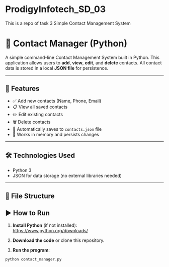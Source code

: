 # ProdigyInfotech_SD_03
This is a repo of task 3 Simple Contact Management System

# 📇 Contact Manager (Python)

A simple command-line Contact Management System built in Python. This application allows users to **add**, **view**, **edit**, and **delete** contacts. All contact data is stored in a local **JSON file** for persistence.

---

## 🚀 Features

- ✅ Add new contacts (Name, Phone, Email)
- 📋 View all saved contacts
- ✏️ Edit existing contacts
- 🗑️ Delete contacts
- 💾 Automatically saves to `contacts.json` file
- 🔄 Works in memory and persists changes

---

## 🛠️ Technologies Used

- Python 3
- JSON for data storage (no external libraries needed)

---

## 📁 File Structure

## ▶️ How to Run

1. **Install Python** (if not installed):  
   https://www.python.org/downloads/

2. **Download the code** or clone this repository.

3. **Run the program**:

```bash
python contact_manager.py

